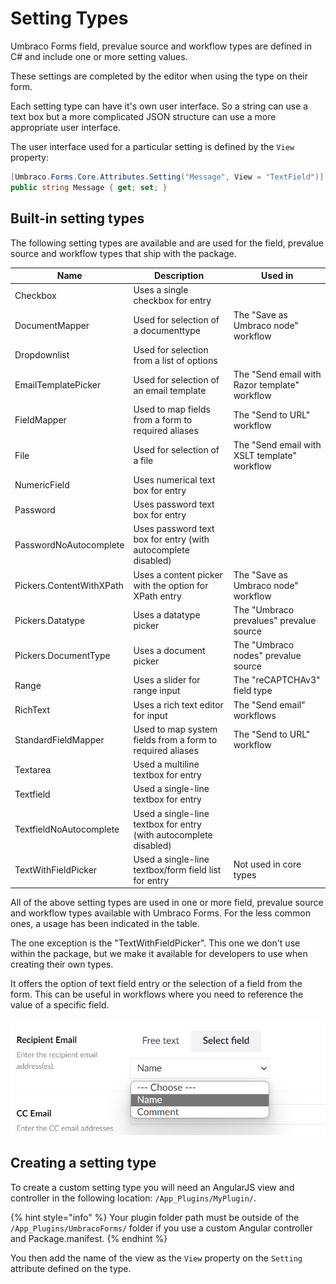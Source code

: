 # Setting Types

Umbraco Forms field, prevalue source and workflow types are defined in C# and include one or more setting values.

These settings are completed by the editor when using the type on their form.

Each setting type can have it's own user interface. So a string can use a text box but a more complicated JSON structure can use a more appropriate user interface.

The user interface used for a particular setting is defined by the `View` property:

```csharp
[Umbraco.Forms.Core.Attributes.Setting("Message", View = "TextField")]
public string Message { get; set; }
```

## Built-in setting types

The following setting types are available and are used for the field, prevalue source and workflow types that ship with the package.

| Name                      | Description                                                       | Used in                                         |
|---------------------------|-------------------------------------------------------------------|-------------------------------------------------|
| Checkbox                  | Uses a single checkbox for entry                                  |                                                 |
| DocumentMapper            | Used for selection of a documenttype                             | The "Save as Umbraco node" workflow             |
| Dropdownlist              | Used for selection from a list of options                         |                                                 |
| EmailTemplatePicker       | Used for selection of an email template                           | The "Send email with Razor template" workflow   |
| FieldMapper               | Used to map fields from a form to required aliases                | The "Send to URL" workflow                      |
| File                      | Used for selection of a file                                      | The "Send email with XSLT template" workflow    |
| NumericField              | Uses numerical text box for entry                                 |                                                 |
| Password                  | Uses password text box for entry                                  |                                                 |
| PasswordNoAutocomplete    | Uses password text box for entry (with autocomplete disabled)     |                                                 |
| Pickers.ContentWithXPath  | Uses a content picker with the option for XPath entry             | The "Save as Umbraco node" workflow             |
| Pickers.Datatype          | Uses a datatype picker                                            | The "Umbraco prevalues" prevalue source         |
| Pickers.DocumentType      | Uses a document picker                                            | The "Umbraco nodes" prevalue source             |
| Range                     | Uses a slider for range input                                     | The "reCAPTCHAv3" field type                    |
| RichText                  | Uses a rich text editor for input                                 | The "Send email" workflows                      |
| StandardFieldMapper       | Used to map system fields from a form to required aliases         | The "Send to URL" workflow                      |
| Textarea                  | Used a multiline textbox for entry                                |                                                 |
| Textfield                 | Used a single-line textbox for entry                              |                                                 |
| TextfieldNoAutocomplete   | Used a single-line textbox for entry (with autocomplete disabled) |                                                 |
| TextWithFieldPicker       | Used a single-line textbox/form field list for entry              | Not used in core types                          |

All of the above setting types are used in one or more field, prevalue source and workflow types available with Umbraco Forms. For the less common ones, a usage has been indicated in the table.

The one exception is the "TextWithFieldPicker".  This one we don't use within the package, but we make it available for developers to use when creating their own types.

It offers the option of text field entry or the selection of a field from the form. This can be useful in workflows where you need to reference the value of a specific field.

![Text with field picker](./images/text-with-field-picker.png)

## Creating a setting type

To create a custom setting type you will need an AngularJS view and controller in the following location: `/App_Plugins/MyPlugin/`.

{% hint style="info" %}
Your plugin folder path must be outside of the `/App_Plugins/UmbracoForms/` folder if you use a custom Angular controller and Package.manifest.
{% endhint %}

You then add the name of the view as the `View` property on the `Setting` attribute defined on the type.
